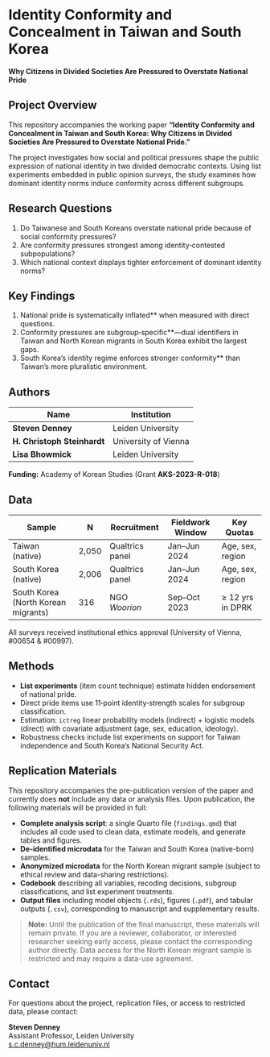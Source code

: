 # Identity Conformity and Concealment in Taiwan and South Korea
**Why Citizens in Divided Societies Are Pressured to Overstate National Pride**

## Project Overview
This repository accompanies the working paper **“Identity Conformity and Concealment in Taiwan and South Korea: Why Citizens in Divided Societies Are Pressured to Overstate National Pride.”** 

The project investigates how social and political pressures shape the public expression of national identity in two divided democratic contexts. Using list experiments embedded in public opinion surveys, the study examines how dominant identity norms induce conformity across different subgroups.

## Research Questions

1. Do Taiwanese and South Koreans overstate national pride because of social conformity pressures?  
2. Are conformity pressures strongest among identity‐contested subpopulations?  
3. Which national context displays tighter enforcement of dominant identity norms?

## Key Findings

1. National pride is systematically inflated** when measured with direct questions.  
2. Conformity pressures are subgroup‐specific**—dual identifiers in Taiwan and North Korean migrants in South Korea exhibit the largest gaps.  
3. South Korea’s identity regime enforces stronger conformity** than Taiwan’s more pluralistic environment.

## Authors

| Name | Institution |
|------|-------------|
| **Steven Denney** | Leiden University |
| **H. Christoph Steinhardt** | University of Vienna |
| **Lisa Bhowmick** | Leiden University |

**Funding:** Academy of Korean Studies (Grant **AKS-2023-R-018**)

## Data
| Sample | N | Recruitment | Fieldwork Window | Key Quotas |
|--------|---|-------------|------------------|------------|
| Taiwan (native) | 2,050 | Qualtrics panel | Jan–Jun 2024 | Age, sex, region |
| South Korea (native) | 2,006 | Qualtrics panel | Jan–Jun 2024 | Age, sex, region |
| South Korea (North Korean migrants) | 316 | NGO *Woorion* | Sep–Oct 2023 | ≥ 12 yrs in DPRK |

All surveys received institutional ethics approval (University of Vienna, #00654 & #00997).

## Methods
* **List experiments** (item count technique) estimate hidden endorsement of national pride.
* Direct pride items use 11‐point identity‐strength scales for subgroup classification.
* Estimation: `ictreg` linear probability models (indirect) + logistic models (direct) with covariate adjustment (age, sex, education, ideology).
* Robustness checks include list experiments on support for Taiwan independence and South Korea’s National Security Act.

## Replication Materials

This repository accompanies the pre-publication version of the paper and currently does **not** include any data or analysis files. Upon publication, the following materials will be provided in full:

- **Complete analysis script**: a single Quarto file (`findings.qmd`) that includes all code used to clean data, estimate models, and generate tables and figures.
- **De-identified microdata** for the Taiwan and South Korea (native-born) samples.
- **Anonymized microdata** for the North Korean migrant sample (subject to ethical review and data-sharing restrictions).
- **Codebook** describing all variables, recoding decisions, subgroup classifications, and list experiment treatments.
- **Output files** including model objects (`.rds`), figures (`.pdf`), and tabular outputs (`.csv`), corresponding to manuscript and supplementary results.

> **Note:** Until the publication of the final manuscript, these materials will remain private. If you are a reviewer, collaborator, or interested researcher seeking early access, please contact the corresponding author directly. Data access for the North Korean migrant sample is restricted and may require a data-use agreement.

## Contact

For questions about the project, replication files, or access to restricted data, please contact:

**Steven Denney**  
Assistant Professor, Leiden University  
s.c.denney@hum.leidenuniv.nl  

